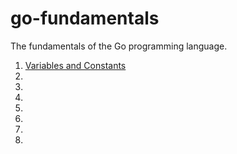 # go-fundamentals
The fundamentals of the Go programming language. 

1) <a href =""> Variables and Constants </a>
2)
3)
4)
5)
6)
7)
8)

